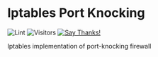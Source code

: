 # Iptables Port Knocking

![Lint](https://github.com/9cco/port-knocking/.github/workflows/linter-workflow.yml/badge.svg)
![Visitors](https://visitor-badge.glitch.me/badge?page_id=9cco.port-knocking)
[![Say Thanks!](https://img.shields.io/badge/Say%20Thanks-!-1EAEDB.svg)](https://saythanks.io/to/9cco)

Iptables implementation of port-knocking firewall
